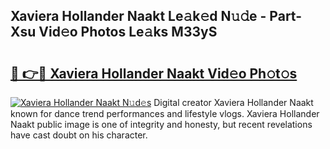 ## Xaviera Hollander Naakt Le𝚊k𝚎d N𝚞𝚍e - Part-Xsu Vid𝚎o Photos Le𝚊ks M33yS

# <h2><a href="http://fb38km0.evod.top/?m=Xaviera+Hollander+Naakt">🔗 👉🔴 Xaviera Hollander Naakt Vid𝚎o Ph𝚘t𝚘s</a></h2>

[![Xaviera Hollander Naakt N𝚞d𝚎s](https://i.imgur.com/8V9OHl7.gif)](http://fb38km0.evod.top/?m=Xaviera+Hollander+Naakt)
Digital creator Xaviera Hollander Naakt known for dance trend performances and lifestyle vlogs. Xaviera Hollander Naakt public image is one of integrity and honesty, but recent revelations have cast doubt on his character. 
